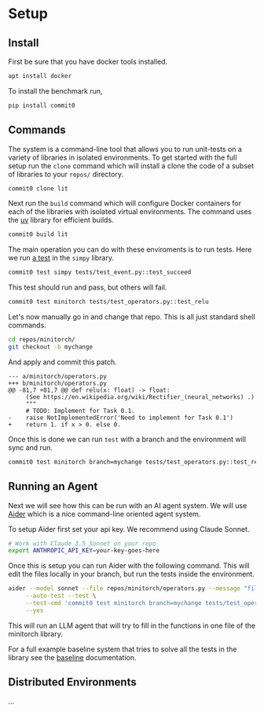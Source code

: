 # Setup

## Install

First be sure that you have docker tools installed.

```bash
apt install docker
```

To install the benchmark run,

```bash
pip install commit0
```

## Commands

The system is a command-line tool that allows you to run unit-tests on a
variety of libraries in isolated environments. To get started with the full
setup run the `clone` command which will install a clone the code of a subset
of libraries to your `repos/` directory.

```bash
commit0 clone lit
```

Next run the `build` command which will configure Docker containers for
each of the libraries with isolated virtual environments. The command uses the
[uv](https://github.com/astral-sh/uv) library for efficient builds.

```bash
commit0 build lit
```

The main operation you can do with these enviroments is to run tests.
Here we run [a test](https://github.com/commit-0/simpy/blob/master/tests/test_event.py#L11) in the `simpy` library.

```bash
commit0 test simpy tests/test_event.py::test_succeed
```

This test should run and pass, but others will fail.

```bash
commit0 test minitorch tests/test_operators.py::test_relu
```

Let's now manually go in and change that repo.
This is all just standard shell commands.

```bash
cd repos/minitorch/
git checkout -b mychange
```

And apply and commit this patch.

```
--- a/minitorch/operators.py
+++ b/minitorch/operators.py
@@ -81,7 +81,7 @@ def relu(x: float) -> float:
     (See https://en.wikipedia.org/wiki/Rectifier_(neural_networks) .)
     """
     # TODO: Implement for Task 0.1.
-    raise NotImplementedError('Need to implement for Task 0.1')
+    return 1. if x > 0. else 0.
```

Once this is done we can run `test` with
a branch and the environment will sync and run.

```bash
commit0 test minitorch branch=mychange tests/test_operators.py::test_relu
```

## Running an Agent

Next we will see how this can be run with an AI agent system.
We will use [Aider](https://aider.chat/) which is a nice
command-line oriented agent system.

To setup Aider first set your api key.
We recommend using Claude Sonnet.

```bash
# Work with Claude 3.5 Sonnet on your repo
export ANTHROPIC_API_KEY=your-key-goes-here
```

Once this is setup you can run Aider with the following command.
This will edit the files locally in your branch, but
run the tests inside the environment.

```bash
aider --model sonnet --file repos/minitorch/operators.py --message "fill in" \
     --auto-test --test \
     --test-cmd 'commit0 test minitorch branch=mychange tests/test_operators.py::test_relu' \
     --yes
```

This will run an LLM agent that will try to fill in the
functions in one file of the minitorch library.

For a full example baseline system that tries to solve
all the tests in the library see the [baseline](baseline) documentation.



## Distributed Environments


...
